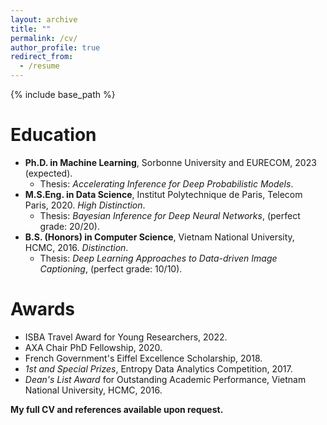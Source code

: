 ```yaml
---
layout: archive
title: ""
permalink: /cv/
author_profile: true
redirect_from:
  - /resume
---
```


{% include base_path %}

Education
======
* **Ph.D. in Machine Learning**, Sorbonne University and EURECOM, 2023 (expected).
  * Thesis: *Accelerating Inference for Deep Probabilistic Models*.
* **M.S.Eng. in Data Science**, Institut Polytechnique de Paris, Telecom Paris, 2020. *High Distinction*.
  * Thesis: *Bayesian Inference for Deep Neural Networks*, (perfect grade: 20/20).
* **B.S. (Honors) in Computer Science**, Vietnam National University, HCMC, 2016. *Distinction*.
  * Thesis: *Deep Learning Approaches to Data-driven Image Captioning*, (perfect grade: 10/10).


Awards
======
* ISBA Travel Award for Young Researchers, 2022.
* AXA Chair PhD Fellowship, 2020.
* French Government's Eiffel Excellence Scholarship, 2018.
* *1st and Special Prizes*, Entropy Data Analytics Competition, 2017.
* *Dean's List Award* for Outstanding Academic Performance, Vietnam National University, HCMC, 2016.

**My full CV and references available upon request.**
